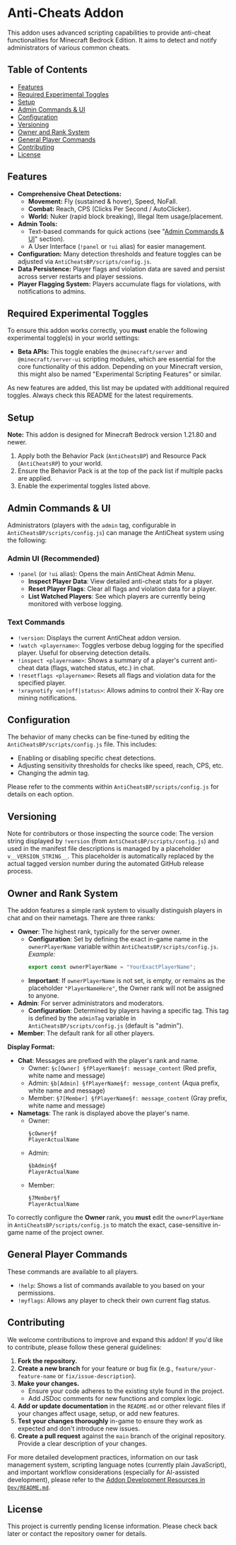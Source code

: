 # Anti-Cheats Addon

This addon uses advanced scripting capabilities to provide anti-cheat functionalities for Minecraft Bedrock Edition. It aims to detect and notify administrators of various common cheats.

## Table of Contents

*   [Features](#features)
*   [Required Experimental Toggles](#required-experimental-toggles)
*   [Setup](#setup)
*   [Admin Commands & UI](#admin-commands--ui)
*   [Configuration](#configuration)
*   [Versioning](#versioning)
*   [Owner and Rank System](#owner-and-rank-system)
*   [General Player Commands](#general-player-commands)
*   [Contributing](#contributing)
*   [License](#license)

## Features

*   **Comprehensive Cheat Detections:**
    *   **Movement:** Fly (sustained & hover), Speed, NoFall.
    *   **Combat:** Reach, CPS (Clicks Per Second / AutoClicker).
    *   **World:** Nuker (rapid block breaking), Illegal Item usage/placement.
*   **Admin Tools:**
    *   Text-based commands for quick actions (see "[Admin Commands & UI](#admin-commands--ui)" section).
    *   A User Interface (``!panel`` or ``!ui`` alias) for easier management.
*   **Configuration:** Many detection thresholds and feature toggles can be adjusted via ``AntiCheatsBP/scripts/config.js``.
*   **Data Persistence:** Player flags and violation data are saved and persist across server restarts and player sessions.
*   **Player Flagging System:** Players accumulate flags for violations, with notifications to admins.

## Required Experimental Toggles

To ensure this addon works correctly, you **must** enable the following experimental toggle(s) in your world settings:

*   **Beta APIs:** This toggle enables the ``@minecraft/server`` and ``@minecraft/server-ui`` scripting modules, which are essential for the core functionality of this addon. Depending on your Minecraft version, this might also be named "Experimental Scripting Features" or similar.

As new features are added, this list may be updated with additional required toggles. Always check this README for the latest requirements.

## Setup

**Note:** This addon is designed for Minecraft Bedrock version 1.21.80 and newer.

1.  Apply both the Behavior Pack (``AntiCheatsBP``) and Resource Pack (``AntiCheatsRP``) to your world.
2.  Ensure the Behavior Pack is at the top of the pack list if multiple packs are applied.
3.  Enable the experimental toggles listed above.

## Admin Commands & UI

Administrators (players with the `admin` tag, configurable in ``AntiCheatsBP/scripts/config.js``) can manage the AntiCheat system using the following:

### Admin UI (Recommended)

*   ``!panel`` (or ``!ui`` alias): Opens the main AntiCheat Admin Menu.
    *   **Inspect Player Data**: View detailed anti-cheat stats for a player.
    *   **Reset Player Flags**: Clear all flags and violation data for a player.
    *   **List Watched Players**: See which players are currently being monitored with verbose logging.

### Text Commands

*   ``!version``: Displays the current AntiCheat addon version.
*   ``!watch <playername>``: Toggles verbose debug logging for the specified player. Useful for observing detection details.
*   ``!inspect <playername>``: Shows a summary of a player's current anti-cheat data (flags, watched status, etc.) in chat.
*   ``!resetflags <playername>``: Resets all flags and violation data for the specified player.
*   ``!xraynotify <on|off|status>``: Allows admins to control their X-Ray ore mining notifications.

## Configuration

The behavior of many checks can be fine-tuned by editing the ``AntiCheatsBP/scripts/config.js`` file. This includes:
*   Enabling or disabling specific cheat detections.
*   Adjusting sensitivity thresholds for checks like speed, reach, CPS, etc.
*   Changing the admin tag.

Please refer to the comments within ``AntiCheatsBP/scripts/config.js`` for details on each option.

## Versioning

Note for contributors or those inspecting the source code: The version string displayed by ``!version`` (from ``AntiCheatsBP/scripts/config.js``) and used in the manifest file descriptions is managed by a placeholder ``v__VERSION_STRING__``. This placeholder is automatically replaced by the actual tagged version number during the automated GitHub release process.

## Owner and Rank System

The addon features a simple rank system to visually distinguish players in chat and on their nametags. There are three ranks:

*   **Owner**: The highest rank, typically for the server owner.
    *   **Configuration**: Set by defining the exact in-game name in the ``ownerPlayerName`` variable within ``AntiCheatsBP/scripts/config.js``.
        *Example:*
        ```javascript
        export const ownerPlayerName = "YourExactPlayerName";
        ```
    *   **Important**: If ``ownerPlayerName`` is not set, is empty, or remains as the placeholder ``"PlayerNameHere"``, the Owner rank will not be assigned to anyone.
*   **Admin**: For server administrators and moderators.
    *   **Configuration**: Determined by players having a specific tag. This tag is defined by the ``adminTag`` variable in ``AntiCheatsBP/scripts/config.js`` (default is "admin").
*   **Member**: The default rank for all other players.

**Display Format:**

*   **Chat**: Messages are prefixed with the player's rank and name.
    *   Owner: `§c[Owner] §fPlayerName§f: message_content` (Red prefix, white name and message)
    *   Admin: `§b[Admin] §fPlayerName§f: message_content` (Aqua prefix, white name and message)
    *   Member: `§7[Member] §fPlayerName§f: message_content` (Gray prefix, white name and message)
*   **Nametags**: The rank is displayed above the player's name.
    *   Owner:
        ```
        §cOwner§f
        PlayerActualName
        ```
    *   Admin:
        ```
        §bAdmin§f
        PlayerActualName
        ```
    *   Member:
        ```
        §7Member§f
        PlayerActualName
        ```

To correctly configure the **Owner** rank, you **must** edit the ``ownerPlayerName`` in ``AntiCheatsBP/scripts/config.js`` to match the exact, case-sensitive in-game name of the project owner.

## General Player Commands

These commands are available to all players.

*   ``!help``: Shows a list of commands available to you based on your permissions.
*   ``!myflags``: Allows any player to check their own current flag status.

## Contributing

We welcome contributions to improve and expand this addon! If you'd like to contribute, please follow these general guidelines:

1.  **Fork the repository.**
2.  **Create a new branch** for your feature or bug fix (e.g., ``feature/your-feature-name`` or ``fix/issue-description``).
3.  **Make your changes.**
    *   Ensure your code adheres to the existing style found in the project.
    *   Add JSDoc comments for new functions and complex logic.
4.  **Add or update documentation** in the `README.md` or other relevant files if your changes affect usage, setup, or add new features.
5.  **Test your changes thoroughly** in-game to ensure they work as expected and don't introduce new issues.
6.  **Create a pull request** against the `main` branch of the original repository. Provide a clear description of your changes.

For more detailed development practices, information on our task management system, scripting language notes (currently plain JavaScript), and important workflow considerations (especially for AI-assisted development), please refer to the [Addon Development Resources in ``Dev/README.md``](Dev/README.md).

## License

This project is currently pending license information. Please check back later or contact the repository owner for details.

